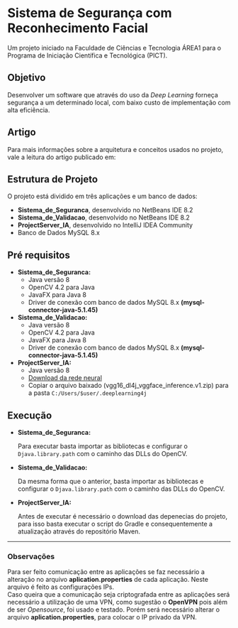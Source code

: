

# Sistema de Segurança com Reconhecimento Facial
Um projeto iniciado na Faculdade de Ciências e Tecnologia ÁREA1 para o Programa de Iniciação Científica e Tecnológica (PICT).

## Objetivo 
Desenvolver um software que através do uso da *Deep Learning* forneça segurança a um determinado local, com baixo custo de implementação com alta eficiência.   

## Artigo
Para mais informações sobre a arquitetura e conceitos usados no projeto, vale a leitura do artigo publicado em: 

## Estrutura de Projeto
O projeto está dividido em três aplicações e um banco de dados:
- **Sistema_de_Seguranca**, desenvolvido no NetBeans IDE 8.2
- **Sistema_de_Validacao**, desenvolvido no NetBeans IDE 8.2
- **ProjectServer_IA**, desenvolvido no IntelliJ IDEA Community
- Banco de Dados MySQL 8.x
 

## Pré requisitos
 - **Sistema_de_Seguranca:**
    - Java versão 8
    - OpenCV 4.2 para Java
    - JavaFX para Java 8
    - Driver de conexão  com banco de dados MySQL 8.x **(mysql-connector-java-5.1.45)**
  - **Sistema_de_Validacao:**
    - Java versão 8
    - OpenCV 4.2 para Java
    - JavaFX para Java 8
    - Driver de conexão  com banco de dados MySQL 8.x **(mysql-connector-java-5.1.45)**
  - **ProjectServer_IA:**
    - Java versão 8
    - [Download da rede neural](https://dl4jdata.blob.core.windows.net/models/vgg16_dl4j_vggface_inference.v1.zip)
    - Copiar o arquivo baixado (vgg16_dl4j_vggface_inference.v1.zip) para a pasta `C:/Users/$user/.deeplearning4j`

## Execução 
- **Sistema_de_Seguranca:**

    Para executar basta importar as bibliotecas e configurar o `Djava.library.path` com o caminho das DLLs do OpenCV.

- **Sistema_de_Validacao:**

    Da mesma forma que o anterior, basta importar as bibliotecas e configurar o `Djava.library.path` com o caminho das DLLs do OpenCV.

- **ProjectServer_IA:**
  
   Antes de executar é necessário o download das depenecias do projeto, para isso basta executar o script do Gradle e consequentemente a atualização através do repositório Maven.


***
### Observações
Para ser feito comunicação entre as aplicações se faz necessário a alteração no arquivo **aplication.properties** de cada aplicação. Neste arquivo é feito as configurações IPs.  
Caso queira que a comunicação seja criptografada entre as aplicações será necessário a utilização de uma VPN, como sugestão o **OpenVPN** pois além de ser *Opensource*, foi usado e testado. Porém será necessário alterar o arquivo **aplication.properties**, para colocar o IP privado da VPN. 

